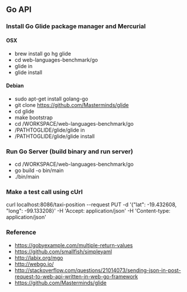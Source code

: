 Go API
---

### Install Go Glide package manager and Mercurial

#### OSX
* brew install go hg glide
* cd web-languages-benchmark/go
* glide in
* glide install

#### Debian
* sudo apt-get install golang-go
* git clone https://github.com/Masterminds/glide
* cd glide
* make bootstrap
* cd /WORKSPACE/web-languages-benchmark/go
* /PATHTOGLIDE/glide/glide in
* /PATHTOGLIDE/glide/glide install

### Run Go Server (build binary and run server)
* cd /WORKSPACE/web-languages-benchmark/go
* go build -o bin/main
* ./bin/main

### Make a test call using cUrl
curl localhost:8086/taxi-position --request PUT -d '{"lat": -19.432608, "long": -99.133208}' -H 'Accept: application/json' -H 'Content-type: application/json'

### Reference
* https://gobyexample.com/multiple-return-values
* https://github.com/smallfish/simpleyaml
* http://labix.org/mgo
* http://webgo.io/
* http://stackoverflow.com/questions/21014073/sending-json-in-post-request-to-web-api-written-in-web-go-framework
* https://github.com/Masterminds/glide
